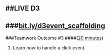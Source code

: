 ##LIVE D3
------
###<a href="http://tributary.io/inlet/036710c28fef82ad5170" target="_blank">bit.ly/d3event_scaffolding</a>
------
###Teamwork Outcome #3
####<a href="http://e.ggtimer.com/20minutes" target="_blank">(20 minutes)</a> 
  
1.  Learn how to handle a click event. 

